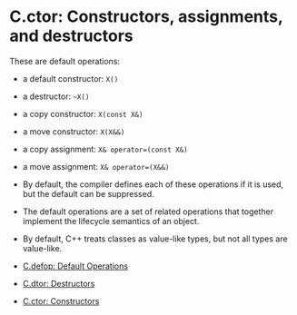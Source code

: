 # C.ctor: Constructors, assignments, and destructors
These are default operations:

- a default constructor: `X()`
- a destructor: `~X()`
- a copy constructor: `X(const X&)`
- a move constructor: `X(X&&)`
- a copy assignment: `X& operator=(const X&)`
- a move assignment: `X& operator=(X&&)`

- By default, the compiler defines each of these operations if it is used, but the default can be suppressed.
- The default operations are a set of related operations that together implement the lifecycle semantics of an object.
- By default, C++ treats classes as value-like types, but not all types are value-like.

- [C.defop: Default Operations](C.defop.md)
- [C.dtor: Destructors](C.dtor.md)
- [C.ctor: Constructors](C.ctor.md)